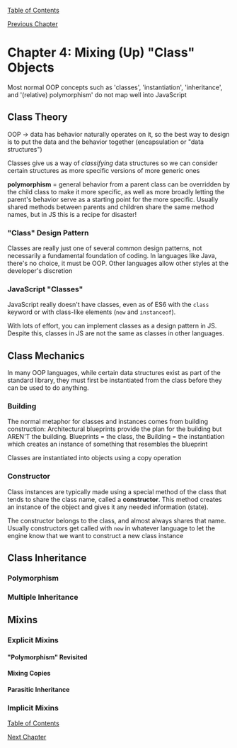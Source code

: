 [Table of Contents](_toc.md)

[Previous Chapter](ch3.md)

# Chapter 4: Mixing (Up) "Class" Objects #
Most normal OOP concepts such as 'classes', 'instantiation', 'inheritance',
and '(relative) polymorphism' do not map well into JavaScript

## Class Theory ##
OOP -> data has behavior naturally operates on it, so the best way to design
is to put the data and the behavior together (encapsulation or "data 
structures")

Classes give us a way of *classifying* data structures so we can consider
certain structures as more specific versions of more generic ones

**polymorphism** = general behavior from a parent class can be overridden by
the child class to make it more specific, as well as more broadly letting
the parent's behavior serve as a starting point for the more specific.  Usually
shared methods between parents and children share the same method names, but
in JS this is a recipe for disaster!

### "Class" Design Pattern ###
Classes are really just one of several common design patterns, not necessarily
a fundamental foundation of coding.  In languages like Java, there's no choice,
it must be OOP.  Other languages allow other styles at the developer's 
discretion

### JavaScript "Classes" ###
JavaScript really doesn't have classes, even as of ES6 with the `class` 
keyword or with class-like elements (`new` and `instanceof`).

With lots of effort, you can implement classes as a design pattern in JS.  
Despite this, classes in JS are not the same as classes in other languages.

## Class Mechanics ##
In many OOP languages, while certain data structures exist as part of the
standard library, they must first be instantiated from the class before they
can be used to do anything.

### Building ###
The normal metaphor for classes and instances comes from building construction:
Architectural blueprints provide the plan for the building but AREN'T the 
building.  Blueprints = the class, the Building = the instantiation which
creates an instance of something that resembles the blueprint

Classes are instantiated into objects using a copy operation

### Constructor ###
Class instances are typically made using a special method of the class that
tends to share the class name, called a **constructor**.  This method creates
an instance of the object and gives it any needed information (state).

The constructor belongs to the class, and almost always shares that name. 
Usually constructors get called with `new` in whatever language to let the
engine know that we want to construct a new class instance

## Class Inheritance ##

### Polymorphism ###

### Multiple Inheritance ###

## Mixins ##

### Explicit Mixins ###

#### "Polymorphism" Revisited ####

#### Mixing Copies ####

#### Parasitic Inheritance ####

### Implicit Mixins ###

[Table of Contents](_toc.md)

[Next Chapter](ch5.md)
